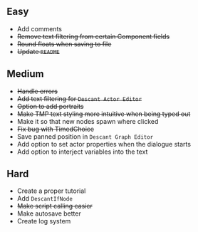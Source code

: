## Easy

- Add comments
- ~~Remove text filtering from certain Component fields~~
- ~~Round floats when saving to file~~
- ~~Update `README`~~



## Medium

- ~~Handle errors~~
- ~~Add text filtering for `Descant Actor Editor`~~
- ~~Option to add portraits~~
- ~~Make TMP text styling more intuitive when being typed out~~
- Make it so that new nodes spawn where clicked
- ~~Fix bug with TimedChoice~~
- Save panned position in `Descant Graph Editor`
- Add option to set actor properties when the dialogue starts
- Add option to interject variables into the text



## Hard

- Create a proper tutorial
- Add `DescantIfNode`
- ~~Make script calling easier~~
- Make autosave better
- Create log system